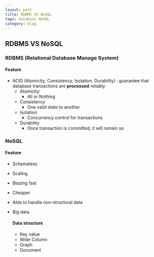 ```yaml
---
layout: post
title: RDBMS VS NoSQL
tags: database NoSQL
category: blog
---
```




## RDBMS VS NoSQL

### RDBMS (Relational Database Manage System)

#### Feature

* ACID (Atomicity, Consistency, Isolation, Durability) : guarantee that database transactions are **processed** reliably
  * Atomicity:
    * All or Nothing
  * Consistency
    * One valid state to another
  * Isolation
    * Concurrency control for transactions
  * Durability
    * Once transaction is committed, it will remain so

### NoSQL

#### Feature

* Schemaless

* Scaling

* Blazing fast

* Cheaper

* Able to handle non-structural data

* Big data

  #### Data structure

  * Key value
  * Wide Column
  * Graph
  * Document